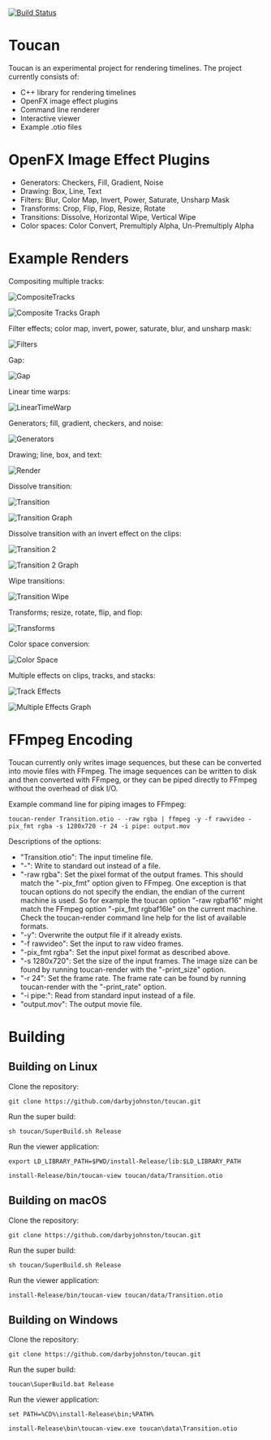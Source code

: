 [![Build Status](https://github.com/darbyjohnston/toucan/actions/workflows/ci-workflow.yml/badge.svg)](https://github.com/darbyjohnston/toucan/actions/workflows/ci-workflow.yml)

Toucan
======

Toucan is an experimental project for rendering timelines. The project
currently consists of:
* C++ library for rendering timelines
* OpenFX image effect plugins
* Command line renderer
* Interactive viewer
* Example .otio files

OpenFX Image Effect Plugins
===========================
* Generators: Checkers, Fill, Gradient, Noise
* Drawing: Box, Line, Text
* Filters: Blur, Color Map, Invert, Power, Saturate, Unsharp Mask
* Transforms: Crop, Flip, Flop, Resize, Rotate
* Transitions: Dissolve, Horizontal Wipe, Vertical Wipe
* Color spaces: Color Convert, Premultiply Alpha, Un-Premultiply Alpha

Example Renders
===============
Compositing multiple tracks:

![CompositeTracks](images/CompositeTracks.png)

![Composite Tracks Graph](images/CompositeTracksGraph.svg)

Filter effects; color map, invert, power, saturate, blur, and unsharp mask:

![Filters](images/Filter.png)

Gap:

![Gap](images/Gap.png)

Linear time warps:

![LinearTimeWarp](images/LinearTimeWarp.png)

Generators; fill, gradient, checkers, and noise:

![Generators](images/Generator.png)

Drawing; line, box, and text:

![Render](images/Draw.png)

Dissolve transition:

![Transition](images/Transition.png)

![Transition Graph](images/TransitionGraph.svg)

Dissolve transition with an invert effect on the clips:

![Transition 2](images/Transition2.png)

![Transition 2 Graph](images/Transition2Graph.svg)

Wipe transitions:

![Transition Wipe](images/TransitionWipe.png)

Transforms; resize, rotate, flip, and flop:

![Transforms](images/Transform.png)

Color space conversion:

![Color Space](images/ColorSpace.png)

Multiple effects on clips, tracks, and stacks:

![Track Effects](images/MultipleEffects.png)

![Multiple Effects Graph](images/MultipleEffectsGraph.svg)

FFmpeg Encoding
===============
Toucan currently only writes image sequences, but these can be converted
into movie files with FFmpeg. The image sequences can be written to disk
and then converted with FFmpeg, or they can be piped directly to FFmpeg
without the overhead of disk I/O.

Example command line for piping images to FFmpeg:
```
toucan-render Transition.otio - -raw rgba | ffmpeg -y -f rawvideo -pix_fmt rgba -s 1280x720 -r 24 -i pipe: output.mov
```
Descriptions of the options:
* "Transition.otio": The input timeline file.
* "-": Write to standard out instead of a file.
* "-raw rgba": Set the pixel format of the output frames. This should
match the "-pix_fmt" option given to FFmpeg. One exception is that toucan
options do not specify the endian, the endian of the current machine is used.
So for example the toucan option "-raw rgbaf16" might match the FFmpeg option
"-pix_fmt rgbaf16le" on the current machine. Check the toucan-render command
line help for the list of available formats.
* "-y": Overwrite the output file if it already exists.
* "-f rawvideo": Set the input to raw video frames.
* "-pix_fmt rgba": Set the input pixel format as described above.
* "-s 1280x720": Set the size of the input frames. The image size
can be found by running toucan-render with the "-print_size" option.
* "-r 24": Set the frame rate. The frame rate can be found by running
toucan-render with the "-print_rate" option.
* "-i pipe:": Read from standard input instead of a file.
* "output.mov": The output movie file.

Building
========

Building on Linux
-----------------
Clone the repository:
```
git clone https://github.com/darbyjohnston/toucan.git
```
Run the super build:
```
sh toucan/SuperBuild.sh Release
```
Run the viewer application:
```
export LD_LIBRARY_PATH=$PWD/install-Release/lib:$LD_LIBRARY_PATH
```
```
install-Release/bin/toucan-view toucan/data/Transition.otio
```

Building on macOS
-----------------
Clone the repository:
```
git clone https://github.com/darbyjohnston/toucan.git
```
Run the super build:
```
sh toucan/SuperBuild.sh Release
```
Run the viewer application:
```
install-Release/bin/toucan-view toucan/data/Transition.otio
```

Building on Windows
-------------------
Clone the repository:
```
git clone https://github.com/darbyjohnston/toucan.git
```
Run the super build:
```
toucan\SuperBuild.bat Release
```
Run the viewer application:
```
set PATH=%CD%\install-Release\bin;%PATH%
```
```
install-Release\bin\toucan-view.exe toucan\data\Transition.otio
```

